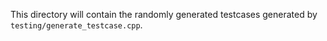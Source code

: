 This directory will contain the randomly generated testcases generated by `testing/generate_testcase.cpp`.